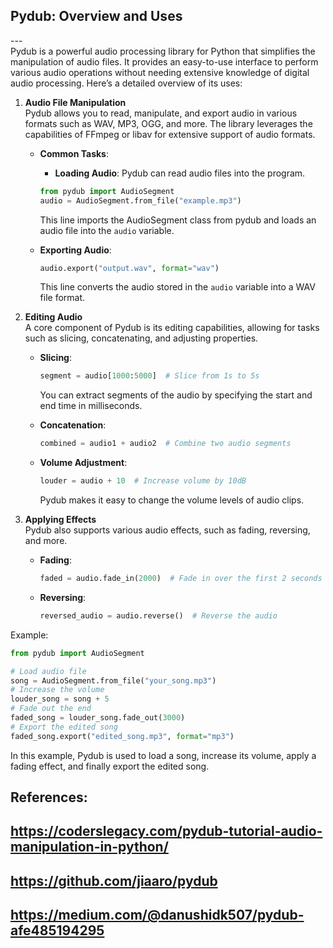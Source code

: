 ## Pydub: Overview and Uses <br>
---<br>
Pydub is a powerful audio processing library for Python that simplifies the manipulation of audio files. It provides an easy-to-use interface to perform various audio operations without needing extensive knowledge of digital audio processing. Here’s a detailed overview of its uses:

1. **Audio File Manipulation** <br>
   Pydub allows you to read, manipulate, and export audio in various formats such as WAV, MP3, OGG, and more. The library leverages the capabilities of FFmpeg or libav for extensive support of audio formats.

   - **Common Tasks**:
        - **Loading Audio**: Pydub can read audio files into the program.
        ```python
        from pydub import AudioSegment
        audio = AudioSegment.from_file("example.mp3")
        ```
        This line imports the AudioSegment class from pydub and loads an audio file into the `audio` variable.

   - **Exporting Audio**:
        ```python
        audio.export("output.wav", format="wav")
        ```
        This line converts the audio stored in the `audio` variable into a WAV file format.

2. **Editing Audio** <br>
   A core component of Pydub is its editing capabilities, allowing for tasks such as slicing, concatenating, and adjusting properties.

   - **Slicing**:
        ```python
        segment = audio[1000:5000]  # Slice from 1s to 5s
        ```
        You can extract segments of the audio by specifying the start and end time in milliseconds.

   - **Concatenation**:
        ```python
        combined = audio1 + audio2  # Combine two audio segments
        ```

   - **Volume Adjustment**:
        ```python
        louder = audio + 10  # Increase volume by 10dB
        ```
        Pydub makes it easy to change the volume levels of audio clips.

3. **Applying Effects** <br>
   Pydub also supports various audio effects, such as fading, reversing, and more. 

   - **Fading**:
        ```python
        faded = audio.fade_in(2000)  # Fade in over the first 2 seconds
        ```
   - **Reversing**:
        ```python
        reversed_audio = audio.reverse()  # Reverse the audio
        ```

Example:
```python
from pydub import AudioSegment

# Load audio file
song = AudioSegment.from_file("your_song.mp3")  
# Increase the volume
louder_song = song + 5  
# Fade out the end
faded_song = louder_song.fade_out(3000)  
# Export the edited song
faded_song.export("edited_song.mp3", format="mp3")
```
In this example, Pydub is used to load a song, increase its volume, apply a fading effect, and finally export the edited song.

## References:
## https://coderslegacy.com/pydub-tutorial-audio-manipulation-in-python/ 
## https://github.com/jiaaro/pydub 
## https://medium.com/@danushidk507/pydub-afe485194295